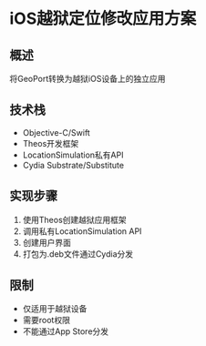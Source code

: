 # iOS越狱定位修改应用方案

## 概述
将GeoPort转换为越狱iOS设备上的独立应用

## 技术栈
- Objective-C/Swift
- Theos开发框架
- LocationSimulation私有API
- Cydia Substrate/Substitute

## 实现步骤
1. 使用Theos创建越狱应用框架
2. 调用私有LocationSimulation API
3. 创建用户界面
4. 打包为.deb文件通过Cydia分发

## 限制
- 仅适用于越狱设备
- 需要root权限
- 不能通过App Store分发
